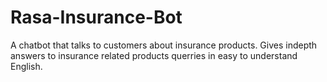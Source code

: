 # Rasa-Insurance-Bot
A chatbot that talks to customers about insurance products.
Gives indepth answers to insurance related products querries in easy to understand English.

